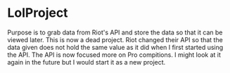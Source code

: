 LolProject
==========

Purpose is to grab data from Riot's API and store the data so that it can be viewed later. This is now a dead project. Riot changed their API so that the data given does not hold the same value as it did when I first started using the API. The API is now focused more on Pro compitions. I might look at it again in the future but I would start it as a new project.
